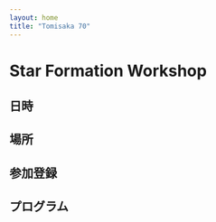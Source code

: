 ```yaml
---
layout: home    
title: "Tomisaka 70"
---
```


# Star Formation Workshop

## 日時

## 場所

## 参加登録

## プログラム
